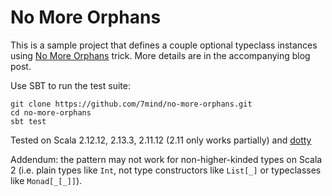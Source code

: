 # No More Orphans

This is a sample project that defines a couple optional typeclass instances using [No More Orphans](https://blog.7mind.io/no-more-orphans.html) trick.
More details are in the accompanying blog post.

Use SBT to run the test suite:

```
git clone https://github.com/7mind/no-more-orphans.git
cd no-more-orphans
sbt test
```

Tested on Scala 2.12.12, 2.13.3, 2.11.12 (2.11 only works partially) and [dotty](https://github.com/7mind/no-more-orphans/tree/dotty)

Addendum: the pattern may not work for non-higher-kinded types on Scala 2 (i.e. plain types like `Int`, not type constructors like `List[_]` or typeclasses like `Monad[_[_]]`).
